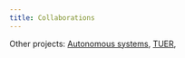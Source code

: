 ```yaml
---
title: Collaborations
---
```


Other projects: [Autonomous systems](https://alisakobzar.github.io/installations/autonomoussystems/), [TUER](https://alisakobzar.github.io/other/tuer_sounddesign/), 
